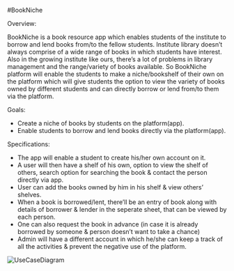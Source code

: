 #BookNiche

Overview:

BookNiche is a book resource app which enables students of the institute to borrow and lend books from/to the fellow students. Institute library doesn’t always comprise of a wide range of books in which students have interest. Also in the growing institute like ours, there’s a lot of problems in library management and the range/variety of books available. So BookNiche platform will enable the students to make a niche/bookshelf of their own on the platform which will give students the option to view the variety of books owned by different students and can directly borrow or lend from/to them via the platform.

Goals:

* Create a niche of books by students on the platform(app).
* Enable students to borrow and lend books directly via the platform(app).

Specifications:

* The app will enable a student to create his/her own account on it.
* A user will then have a shelf of his own, option to view the shelf of others, search option for searching the book & contact the person   directly via app.
* User can add the books owned by him in his shelf & view others’ shelves.
* When a book is borrowed/lent, there’ll be an entry of book along with details of borrower & lender in the seperate sheet, that can be     viewed by each person.
* One can also request the book in advance (in case it is already borrowed by someone & person doesn’t want to take a chance)
* Admin will have a different account in which he/she can keep a track of all the activities & prevent the negative use of the platform.

![UseCaseDiagram](https://user-images.githubusercontent.com/38361186/69029563-56726400-09fb-11ea-991a-c410f78faa3a.png)
